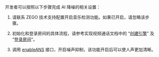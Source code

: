 开发者可以按照以下步骤完成 AI 降噪的相关设置：

1. 请联系 ZEGO 技术支持配置开启音乐检测功能。如果已开启，请忽略该步骤。

2. 初始化和登录房间的具体流程，请参考实现视频通话文档中的 “[创建引擎](!Integration/Solution_Implementation#CreateEngine)” 及 “[登录房间](!Integration/Solution_Implementation#createroom)”。

3. 调用 [enableANS](@enableANS) 接口，开启噪声抑制，该功能开启后可以使人声更加清晰。


























